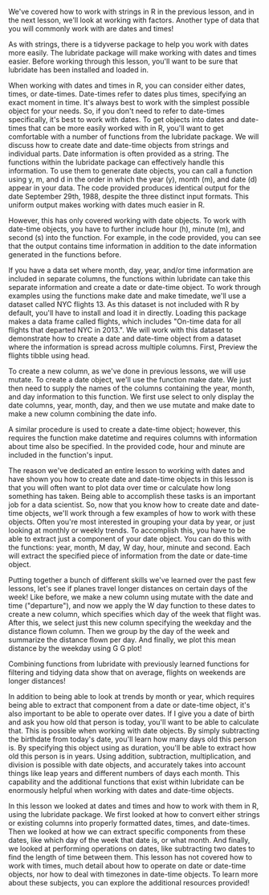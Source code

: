 We've covered how to work with strings in R in the previous lesson, and in the next lesson, we'll look at working with factors. Another type of data that you will commonly work with are dates and times!

As with strings, there is a tidyverse package to help you work with dates more easily. The lubridate package will make working with dates and times easier. Before working through this lesson, you'll want to be sure that lubridate has been installed and loaded in. 

When working with dates and times in R, you can consider either dates, times, or date-times. Date-times refer to dates plus times, specifying an exact moment in time. It's always best to work with the simplest possible object for your needs. So, if you don't need to refer to date-times specifically, it's best to work with dates. To get objects into dates and date-times that can be more easily worked with in R, you'll want to get comfortable with a number of functions from the lubridate package. We will discuss how to create date and date-time objects from strings and individual parts. Date information is often provided as a string. The functions within the lubridate package can effectively handle this information. To use them to generate date objects, you can call a function using y, m, and d in the order in which the year (y), month (m), and date (d) appear in your data. The code provided produces identical output for the date September 29th, 1988, despite the three distinct input formats. This uniform output makes working with dates much easier in R. 

However, this has only covered working with date objects. To work with date-time objects, you have to further include hour (h), minute (m), and second (s) into the function. For example, in the code provided, you can see that the output contains time information in addition to the date information generated in the functions before.

If you have a data set where month, day, year, and/or time information are included in separate columns, the functions within lubridate can take this separate information and create a date or date-time object. To work through examples using the functions make date and make timedate, we'll use a dataset called NYC flights 13. As this dataset is not included with R by default, you'll have to install and load it in directly. Loading this package makes a data frame called flights, which includes "On-time data for all flights that departed NYC in 2013.". We will work with this dataset to demonstrate how to create a date and date-time object from a dataset where the information is spread across multiple columns. First, Preview the flights tibble using head.

To create a new column, as we've done in previous lessons, we will use mutate. To create a date object, we'll use the function make date. We just then need to supply the names of the columns containing the year, month, and day information to this function. We first use select to only display the date columns, year, month, day, and then we use mutate and make date to make a new column combining the date info.

A similar procedure is used to create a date-time object; however, this requires the function make datetime and requires columns with information about time also be specified. In the provided code, hour and minute are included in the function's input.

The reason we've dedicated an entire lesson to working with dates and have shown you how to create date and date-time objects in this lesson is that you will often want to plot data over time or calculate how long something has taken. Being able to accomplish these tasks is an important job for a data scientist. So, now that you know how to create date and date-time objects, we'll work through a few examples of how to work with these objects. Often you're most interested in grouping your data by year, or just looking at monthly or weekly trends. To accomplish this, you have to be able to extract just a component of your date object. You can do this with the functions: year, month, M day, W day, hour, minute and second. Each will extract the specified piece of information from the date or date-time object. 

Putting together a bunch of different skills we've learned over the past few lessons, let's see if planes travel longer distances on certain days of the week! Like before, we make a new column using mutate with the date and time ("departure"), and now we apply the W day function to these dates to create a new column, which specifies which day of the week that flight was. After this, we select just this new column specifying the weekday and the distance flown column. Then we group by the day of the week and summarize the distance flown per day. And finally, we plot this mean distance by the weekday using G G plot! 

Combining functions from lubridate with previously learned functions for filtering and tidying data show that on average, flights on weekends are longer distances!

In addition to being able to look at trends by month or year, which requires being able to extract that component from a date or date-time object, it's also important to be able to operate over dates. If I give you a date of birth and ask you how old that person is today, you'll want to be able to calculate that. This is possible when working with date objects. By simply subtracting the birthdate from today's date, you'll learn how many days old this person is. By specifying this object using as duration, you'll be able to extract how old this person is in years. Using addition, subtraction, multiplication, and division is possible with date objects, and accurately takes into account things like leap years and different numbers of days each month. This capability and the additional functions that exist within lubridate can be enormously helpful when working with dates and date-time objects.

In this lesson we looked at dates and times and how to work with them in R, using the lubridate package. We first looked at how to convert either strings or existing columns into properly formatted dates, times, and date-times. Then we looked at how we can extract specific components from these dates, like which day of the week that date is, or what month. And finally, we looked at performing operations on dates, like subtracting two dates to find the length of time between them. This lesson has not covered how to work with times, much detail about how to operate on date or date-time objects, nor how to deal with timezones in date-time objects. To learn more about these subjects, you can explore the additional resources provided!